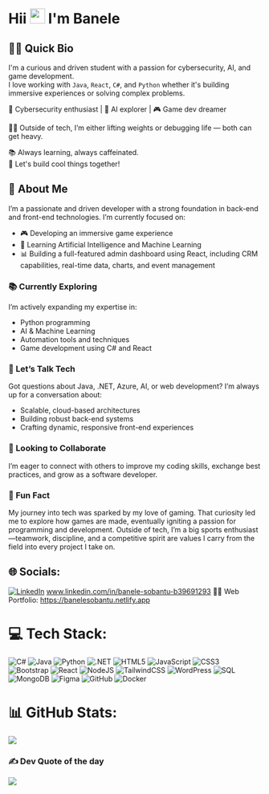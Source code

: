 <h1 align="left">
  Hii <img src="https://raw.githubusercontent.com/MartinHeinz/MartinHeinz/master/wave.gif" width="30px" alt="waving hand" /> I'm Banele
</h1>

## 👨‍💻 Quick Bio

I'm a curious and driven student with a passion for cybersecurity, AI, and game development.  
I love working with `Java`, `React`, `C#`, and `Python` whether it's building immersive experiences or solving complex problems.

🔐 Cybersecurity enthusiast | 🤖 AI explorer | 🎮 Game dev dreamer 

🏋️‍♂️ Outside of tech, I’m either lifting weights or debugging life — both can get heavy.

📚 Always learning, always caffeinated.  
💬 Let's build cool things together!

## 💫 About Me

I’m a passionate and driven developer with a strong foundation in back-end and front-end technologies. I’m currently focused on:

* 🎮 Developing an immersive game experience
* 🤖 Learning Artificial Intelligence and Machine Learning
* 📊 Building a full-featured admin dashboard using React, including CRM capabilities, real-time data, charts, and event management

### 📚 Currently Exploring

I’m actively expanding my expertise in:

* Python programming
* AI & Machine Learning
* Automation tools and techniques
* Game development using C# and React

### 💬 Let’s Talk Tech

Got questions about Java, .NET, Azure, AI, or web development? I’m always up for a conversation about:

* Scalable, cloud-based architectures
* Building robust back-end systems
* Crafting dynamic, responsive front-end experiences

### 🤝 Looking to Collaborate

I’m eager to connect with others to improve my coding skills, exchange best practices, and grow as a software developer.

### 🎲 Fun Fact

My journey into tech was sparked by my love of gaming. That curiosity led me to explore how games are made, eventually igniting a passion for programming and development. Outside of tech, I’m a big sports enthusiast—teamwork, discipline, and a competitive spirit are values I carry from the field into every project I take on.

## 🌐 Socials:
[![LinkedIn](https://img.shields.io/badge/LinkedIn-%230077B5.svg?logo=linkedin&logoColor=white)](www.linkedin.com/in/banele-sobantu-b39691293) www.linkedin.com/in/banele-sobantu-b39691293
🙋🏽 Web Portfolio: https://banelesobantu.netlify.app 
# 💻 Tech Stack:
![C#](https://img.shields.io/badge/c%23-%23239120.svg?style=for-the-badge&logo=csharp&logoColor=white) ![Java](https://img.shields.io/badge/java-%23ED8B00.svg?style=for-the-badge&logo=openjdk&logoColor=white) ![Python](https://img.shields.io/badge/python-%233776AB.svg?style=for-the-badge&logo=python&logoColor=white) ![.NET](https://img.shields.io/badge/.NET-512BD4?style=for-the-badge&logo=dotnet&logoColor=white)
![HTML5](https://img.shields.io/badge/html5-%23E34F26.svg?style=for-the-badge&logo=html5&logoColor=white) ![JavaScript](https://img.shields.io/badge/javascript-%23323330.svg?style=for-the-badge&logo=javascript&logoColor=%23F7DF1E) ![CSS3](https://img.shields.io/badge/css3-%231572B6.svg?style=for-the-badge&logo=css3&logoColor=white) ![Bootstrap](https://img.shields.io/badge/bootstrap-%238511FA.svg?style=for-the-badge&logo=bootstrap&logoColor=white) ![React](https://img.shields.io/badge/react-%2361DAFB.svg?style=for-the-badge&logo=react&logoColor=black)
![NodeJS](https://img.shields.io/badge/node.js-6DA55F?style=for-the-badge&logo=node.js&logoColor=white) ![TailwindCSS](https://img.shields.io/badge/tailwindcss-%2338B2AC.svg?style=for-the-badge&logo=tailwind-css&logoColor=white) ![WordPress](https://img.shields.io/badge/WordPress-%23117AC9.svg?style=for-the-badge&logo=WordPress&logoColor=white) ![SQL](https://img.shields.io/badge/SQL-4479A1?style=for-the-badge&logo=mysql&logoColor=white) ![MongoDB](https://img.shields.io/badge/MongoDB-%234ea94b.svg?style=for-the-badge&logo=mongodb&logoColor=white) ![Figma](https://img.shields.io/badge/figma-%23F24E1E.svg?style=for-the-badge&logo=figma&logoColor=white) ![GitHub](https://img.shields.io/badge/github-%23121011.svg?style=for-the-badge&logo=github&logoColor=white) ![Docker](https://img.shields.io/badge/docker-%230db7ed.svg?style=for-the-badge&logo=docker&logoColor=white)

# 📊 GitHub Stats:
![](https://github-readme-stats.vercel.app/api/top-langs/?username=Banele992&theme=dark&hide_border=false&include_all_commits=true&count_private=true&layout=compact)

### ✍️ Dev Quote of the day
![](https://quotes-github-readme.vercel.app/api?type=horizontal&theme=radical)

